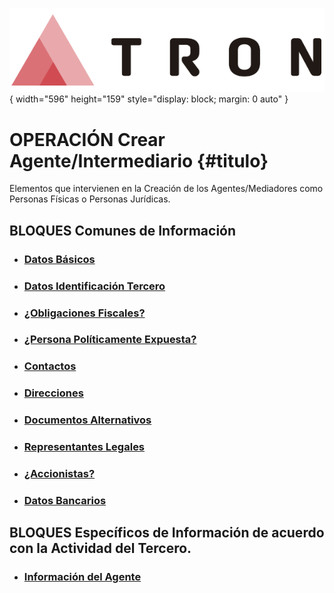 ![Imagen LOGO](./00-Imagen/logo-TRON.png){ width="596" height="159" style="display: block; margin: 0 auto" }

# OPERACIÓN Crear Agente/Intermediario {#titulo}

Elementos que intervienen en la Creación de los Agentes/Mediadores como Personas Físicas o Personas Jurídicas.

## BLOQUES Comunes de Información

- ### [Datos Básicos](../../../../../../01-TRON/01-Documentacion/01-Modulos/02-Terceros/02-Operacion/01-Comun/CREAR-Datos-Basicos.md#titulo)
- ### [Datos Identificación Tercero](../../../../../../01-TRON/01-Documentacion/01-Modulos/02-Terceros/02-Operacion/01-Comun/CREAR-Datos-Persona-Fisica-Juridica.md#titulo)
- ### [¿Obligaciones Fiscales?](../../../../../../01-TRON/01-Documentacion/01-Modulos/02-Terceros/02-Operacion/01-Comun/CREAR-Obligaciones-Fiscales.md#titulo)
- ### [¿Persona Políticamente Expuesta?](../../../../../../01-TRON/01-Documentacion/01-Modulos/02-Terceros/02-Operacion/01-Comun/CREAR-Personas-Politicamente-Expuestas.md#titulo)
- ### [Contactos](../../../../../../01-TRON/01-Documentacion/01-Modulos/02-Terceros/02-Operacion/01-Comun/CREAR-Contactos.md#titulo)
- ### [Direcciones](../../../../../../01-TRON/01-Documentacion/01-Modulos/02-Terceros/02-Operacion/01-Comun/CREAR-Direcciones.md#titulo)
- ### [Documentos Alternativos](../../../../../../01-TRON/01-Documentacion/01-Modulos/02-Terceros/02-Operacion/01-Comun/CREAR-Documentos-Alternativos.md#titulo)
- ### [Representantes Legales](../../../../../../01-TRON/01-Documentacion/01-Modulos/02-Terceros/02-Operacion/01-Comun/CREAR-Representantes-Legales.md#titulo)
- ### [¿Accionistas?](../../../../../../01-TRON/01-Documentacion/01-Modulos/02-Terceros/02-Operacion/01-Comun/CREAR-Accionistas.md#titulo)
- ### [Datos Bancarios](../../../../../../01-TRON/01-Documentacion/01-Modulos/02-Terceros/02-Operacion/01-Comun/CREAR-Datos-Bancarios.md#titulo)

## BLOQUES Específicos de Información de acuerdo con la Actividad del Tercero.

- ### [Información del Agente](./CREAR-Informacion-Agente.md)


